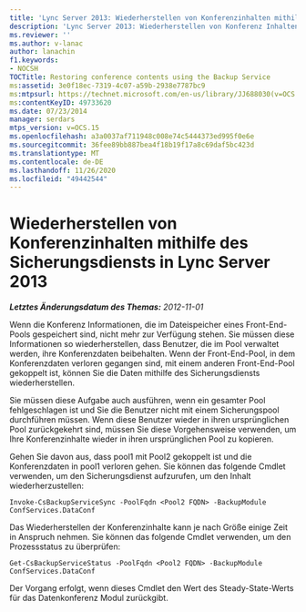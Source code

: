 ```yaml
---
title: 'Lync Server 2013: Wiederherstellen von Konferenzinhalten mithilfe des Sicherungsdiensts'
description: 'Lync Server 2013: Wiederherstellen von Konferenz Inhalten mithilfe des Sicherungsdiensts'
ms.reviewer: ''
ms.author: v-lanac
author: lanachin
f1.keywords:
- NOCSH
TOCTitle: Restoring conference contents using the Backup Service
ms:assetid: 3e0f18ec-7319-4c07-a59b-2938e7787bc9
ms:mtpsurl: https://technet.microsoft.com/en-us/library/JJ688030(v=OCS.15)
ms:contentKeyID: 49733620
ms.date: 07/23/2014
manager: serdars
mtps_version: v=OCS.15
ms.openlocfilehash: a3a0037af711948c008e74c5444373ed995f0e6e
ms.sourcegitcommit: 36fee89bb887bea4f18b19f17a8c69daf5bc423d
ms.translationtype: MT
ms.contentlocale: de-DE
ms.lasthandoff: 11/26/2020
ms.locfileid: "49442544"
---
```

# <a name="restoring-conference-contents-using-the-backup-service-in-lync-server-2013"></a>Wiederherstellen von Konferenzinhalten mithilfe des Sicherungsdiensts in Lync Server 2013

<div data-xmlns="http://www.w3.org/1999/xhtml">

<div class="topic" data-xmlns="http://www.w3.org/1999/xhtml" data-msxsl="urn:schemas-microsoft-com:xslt" data-cs="https://msdn.microsoft.com/">

<div data-asp="https://msdn2.microsoft.com/asp">



</div>

<div id="mainSection">

<div id="mainBody">

<span> </span>

_**Letztes Änderungsdatum des Themas:** 2012-11-01_

Wenn die Konferenz Informationen, die im Dateispeicher eines Front-End-Pools gespeichert sind, nicht mehr zur Verfügung stehen. Sie müssen diese Informationen so wiederherstellen, dass Benutzer, die im Pool verwaltet werden, ihre Konferenzdaten beibehalten. Wenn der Front-End-Pool, in dem Konferenzdaten verloren gegangen sind, mit einem anderen Front-End-Pool gekoppelt ist, können Sie die Daten mithilfe des Sicherungsdiensts wiederherstellen.

Sie müssen diese Aufgabe auch ausführen, wenn ein gesamter Pool fehlgeschlagen ist und Sie die Benutzer nicht mit einem Sicherungspool durchführen müssen. Wenn diese Benutzer wieder in ihren ursprünglichen Pool zurückgekehrt sind, müssen Sie diese Vorgehensweise verwenden, um Ihre Konferenzinhalte wieder in ihren ursprünglichen Pool zu kopieren.

Gehen Sie davon aus, dass pool1 mit Pool2 gekoppelt ist und die Konferenzdaten in pool1 verloren gehen. Sie können das folgende Cmdlet verwenden, um den Sicherungsdienst aufzurufen, um den Inhalt wiederherzustellen:

    Invoke-CsBackupServiceSync -PoolFqdn <Pool2 FQDN> -BackupModule ConfServices.DataConf

Das Wiederherstellen der Konferenzinhalte kann je nach Größe einige Zeit in Anspruch nehmen. Sie können das folgende Cmdlet verwenden, um den Prozessstatus zu überprüfen:

    Get-CsBackupServiceStatus -PoolFqdn <Pool2 FQDN> -BackupModule ConfServices.DataConf

Der Vorgang erfolgt, wenn dieses Cmdlet den Wert des Steady-State-Werts für das Datenkonferenz Modul zurückgibt.

</div>

<span> </span>

</div>

</div>

</div>

